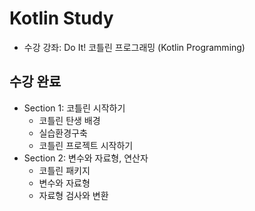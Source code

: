# Kotlin Study

- 수강 강좌: Do It! 코틀린 프로그래밍 (Kotlin Programming)

## 수강 완료

- Section 1: 코틀린 시작하기
  - 코틀린 탄생 배경
  - 실습환경구축
  - 코틀린 프로젝트 시작하기
- Section 2: 변수와 자료형, 연산자
  - 코틀린 패키지
  - 변수와 자료형
  - 자료형 검사와 변환
